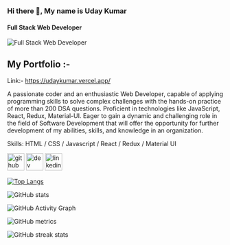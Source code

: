 ### Hi there 👋, My name is Uday Kumar
#### Full Stack Web Developer
![Full Stack Web Developer](https://media-exp1.licdn.com/dms/image/C5616AQEbI9z7H3fl2g/profile-displaybackgroundimage-shrink_200_800/0/1613381467336?e=1632355200&v=beta&t=YqXcUzmVp6yn_D0yhNNt8djxdJWq25bA0OY338LUXpE)

## My Portfolio :- 

Link:- https://udaykumar.vercel.app/

A passionate coder and an enthusiastic Web Developer, capable of applying programming skills to solve complex challenges with the hands-on practice of more than 200 DSA questions. Proficient in technologies like JavaScript, React, Redux, Material-UI. Eager to gain a dynamic and challenging role in the field of Software Development that will offer the opportunity for further development of my abilities, skills, and knowledge in an organization.

Skills: HTML / CSS / Javascript / React / Redux / Material UI 




[<img src='https://cdn.jsdelivr.net/npm/simple-icons@3.0.1/icons/github.svg' alt='github' height='40'>](https://github.com/uudaykuma)  [<img src='https://cdn.jsdelivr.net/npm/simple-icons@3.0.1/icons/hashnode.svg' alt='dev' height='40'>](https://uday97.hashnode.dev/)  [<img src='https://cdn.jsdelivr.net/npm/simple-icons@3.0.1/icons/linkedin.svg' alt='linkedin' height='40'>](https://www.linkedin.com/in/https://www.linkedin.com/in/uday-kumar-97069a121//)  

[![Top Langs](https://github-readme-stats.vercel.app/api/top-langs/?username=uudaykuma)](https://github.com/anuraghazra/github-readme-stats)

![GitHub stats](https://github-readme-stats.vercel.app/api?username=uudaykuma&show_icons=true&count_private=true)  

![GitHub Activity Graph](https://activity-graph.herokuapp.com/graph?username=uudaykuma)  

![GitHub metrics](https://metrics.lecoq.io/uudaykuma)  

![GitHub streak stats](https://github-readme-streak-stats.herokuapp.com/?user=uudaykuma)  

